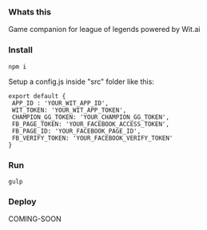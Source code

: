 ### Whats this

Game companion for league of legends powered by Wit.ai

### Install

```
npm i
```

Setup a config.js inside "src" folder like this:

```
export default {
 APP_ID : 'YOUR_WIT_APP_ID',
 WIT_TOKEN: 'YOUR_WIT_APP_TOKEN',
 CHAMPION_GG_TOKEN: 'YOUR_CHAMPION_GG_TOKEN',
 FB_PAGE_TOKEN: 'YOUR_FACEBOOK_ACCESS_TOKEN',
 FB_PAGE_ID: 'YOUR_FACEBOOK_PAGE_ID',
 FB_VERIFY_TOKEN: 'YOUR_FACEBOOK_VERIFY_TOKEN'
}
```
### Run

```
gulp
```

### Deploy

COMING-SOON
